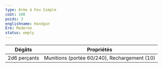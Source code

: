 ```yaml
---
type: Arme à Feu Simple
coût: 100
poids: 3
englishname: Handgun
Ère: Moderne
status: empty
---
```


| Dégâts       | Propriétés                                   |
| ------------ | -------------------------------------------- |
| 2d6 perçants | Munitions (portée 60/240), Rechargement (10) |
